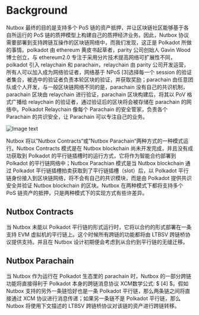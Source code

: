 # Background

Nutbox 最终的目的是支持多个 PoS 链的资产抵押，并让区块链社区能够基于各自所运行的 PoS 链的质押模型上构建自己的质押经济业务。因此，Nutbox 协议需要部署到支持跨链互操作的区块链网络中，而我们发现，这正是 Polkadot 所做的事情。polkadot 由 ethereum 黄皮书起草者，parity 公司创始人 Gavin Wood 博士创立，与 ethereum2.0 专注于采用分片技术提高网络可扩展性不同，polkadot 引入 relaychain 和 parachain，relaychain 由 parity 公司开发运营，所有人可以加入成为网络验证者，网络基于 NPoS [3]选择每一个 session 的验证者集合，被选中的验证者负责本轮区块的验证，并获取奖励；parachain 由任意团队或个人开发，与一般区块链网络不同的是，parachain 没有自己的共识机制，parachain 区块由 relaychain 进行验证，parachain 区块构建后，将其以 PoV 格式广播给 relaychain 的验证者，通过验证后的区块将会被存储在 parachain 的网络中。Polkadot Relaychain 像每个 Parachain 的安全管家，负责各个 Parachain 的共识安全，让 Parachain 可以专注自己的业务。

 ![Image text](http://wherein.mobi/wp-content/uploads/2021/03/parachain-framework.png)

Nutbox 将以”Nutbox Contracts“或”Nutbox Parachain“两种方式的一种模式运行。Nutbox Contracts 模式是在 Nutbox blockchain 尚未开发完成，并且没有成功获取到 Polkadot 的平行链插槽时的运行方式，它将作为智能合约部署到 Polkadot 的平行链网络中；Nutbox Parachian 模式是当 Nutbox blockchain 通过 Polkadot 平行链插槽拍卖获取到了平行链插槽（slot）后，以 Polkadot 平行链身份接入到区块链网络，将不会有自己的共识模块，而是由 Polkadot 提供共识安全并验证 Nutbox blockchain 的区块。Nutbox 在两种模式下都将支持多个 PoS 链资产的抵押，只是两种模式下的实现方式有些许差异。

## Nutbox Contracts

当 Nutbox 未能以 Polkadot 平行链的形式运行时，它将以合约的形式部署在一条支持 EVM 虚拟机的平行链上。这个时候所有跨链的功能都将由 LTBSV 跨链桥协议提供支持。并且在 Nutbox 设计初期便会考虑到从合约到平行链的无缝迁移。

## Nutbox Parachain

当 Nutbox 作为运行在 Polkadot 生态里的 parachain 时，Nutbox 的一部分跨链功能将直接得利于 Polkadot 本身的跨链消息协议 XCM数学公式: $ [4] $。假如 Nutbox 支持的另外一条链恰好也是一条 Polkadot 平行链，那么两条链之间将直接通过 XCM 协议进行消息传递；如果另一条链不是 Polkadot 平行链，那么 Nutbox 将使用下文描述的 LTBSV 跨链桥协议对该链的资产进行跨链转移。

